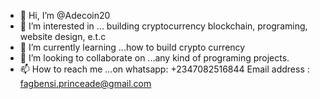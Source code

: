 - 👋 Hi, I’m @Adecoin20
- 👀 I’m interested in ... building cryptocurrency blockchain, programing, website design, e.t.c
- 🌱 I’m currently learning ...how to build crypto currency
- 💞️ I’m looking to collaborate on ...any kind of programing projects.
- 📫 How to reach me ...on whatsapp: +2347082516844
Email address : fagbensi.princeade@gmail.com

<!---
Adecoin20/Adecoin20 is a ✨ special ✨ repository because its `README.md` (this file) appears on your GitHub profile.
You can click the Preview link to take a look at your changes.
--->

